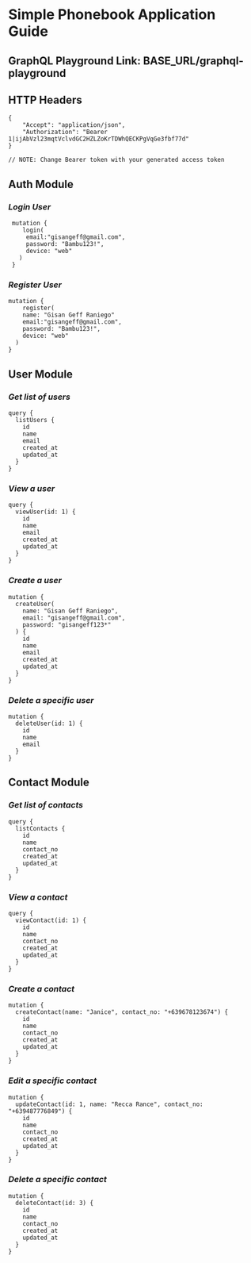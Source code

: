 # Simple Phonebook Application Guide

## GraphQL Playground Link: BASE_URL/graphql-playground

## HTTP Headers

```
{
	"Accept": "application/json",
	"Authorization": "Bearer 1|ijAbVzl23mqtVclvdGC2HZLZoKrTDWhQECKPgVqGe3fbf77d"
}

// NOTE: Change Bearer token with your generated access token
```

## Auth Module
### *Login User*

```
 mutation {
 	login(
     email:"gisangeff@gmail.com", 
     password: "Bambu123!",
     device: "web"
   )
 }
```

### *Register User*

```
mutation {
	register(
    name: "Gisan Geff Raniego"
    email:"gisangeff@gmail.com", 
    password: "Bambu123!",
    device: "web"
  )
}
```



## User Module
### *Get list of users*

```
query {
  listUsers {
    id
    name
    email
    created_at
    updated_at
  }
}
```


### *View a user*

```
query {
  viewUser(id: 1) {
    id
    name
    email
    created_at
    updated_at
  }
}
```


### *Create a user*

```
mutation {
  createUser(
    name: "Gisan Geff Raniego",
    email: "gisangeff@gmail.com",
    password: "gisangeff123*"
  ) {
    id
    name
    email
    created_at
    updated_at
  }
}
```


### *Delete a specific user*

```
mutation {
  deleteUser(id: 1) {
    id
    name
    email
  }
}
```



## Contact Module
### *Get list of contacts*

```
query {
  listContacts {
    id
    name
    contact_no
    created_at
    updated_at
  }
}
```


### *View a contact*

```
query {
  viewContact(id: 1) {
    id
    name
    contact_no
    created_at
    updated_at
  }
}
```


### *Create a contact*

```
mutation {
  createContact(name: "Janice", contact_no: "+639678123674") {
    id
    name
    contact_no
    created_at
    updated_at
  }
}
```


### *Edit a specific contact*

```
mutation {
  updateContact(id: 1, name: "Recca Rance", contact_no: "+639487776849") {
    id
    name
    contact_no
    created_at
    updated_at
  }
}
```


### *Delete a specific contact*

```
mutation {
  deleteContact(id: 3) {
    id
    name
    contact_no
    created_at
    updated_at
  }
}
```
